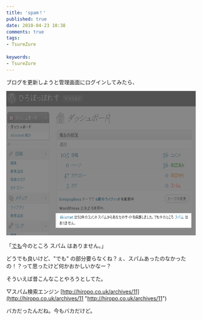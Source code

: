 ```yaml
---
title: 'spam！'
published: true
date: 2010-04-23 10:38
comments: true
tags:
- TsureZure

keywords:
- TsureZure
---
```

ブログを更新しようと管理画面にログインしてみたら、

<a href="/imgs/archives/2010/04/po.gif"><img src="/imgs/archives/2010/04/po.gif" alt="" title="po" width="652" height="384" class="alignnone size-full wp-image-445" /></a>

「<span style="text-decoration: underline">でも</span>今のところ スパム はありません。」

どうでも良いけど、"でも" の部分要らなくね？ぇ、スパムあったのなかったの！？って思ったけど何かおかしいかなー？


そういえば昔こんなことやろうとしてた。

▽スパム検索エンジン
[http://hiropo.co.uk/archives/11](http://hiropo.co.uk/archives/11 "http://hiropo.co.uk/archives/11")

バカだったんだね。今もバカだけど。